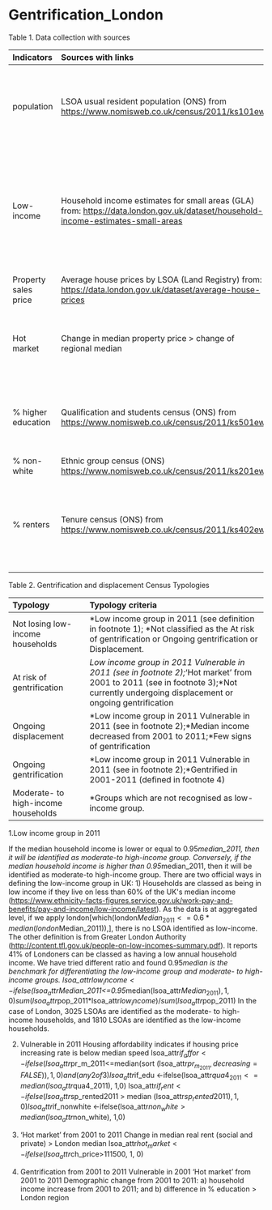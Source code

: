 # Gentrification_London
Table 1. Data collection with sources

| Indicators      | Sources with links        | Note             |
| :----------------    |:------------------------| :----------------| 
| population    | LSOA usual resident population (ONS) from https://www.nomisweb.co.uk/census/2011/ks101ew| 2001 and 2011 LOSA usual resident population data is used.|
| Low-income       |Household income estimates for small areas (GLA) from:  https://data.london.gov.uk/dataset/household-income-estimates-small-areas      |  The low-income group is defined as the household income less than 80% of the median of household income. | 
| Property sales price | Average house prices by LSOA (Land Registry) from:  https://data.london.gov.uk/dataset/average-house-prices  | Using the median value   |
| Hot market         |Change in median property price > change of regional median |1 indicate it is hot market, i.e. has a higher increase rate.|
| % higher education  |Qualification and students census (ONS) from https://www.nomisweb.co.uk/census/2011/ks501ew | The percentage of residents achieving NVQ level 4 or above. |
| % non-white        |Ethnic group census (ONS) https://www.nomisweb.co.uk/census/2011/ks201ew | 1-%white popultion|
| % renters          |Tenure census (ONS) from https://www.nomisweb.co.uk/census/2011/ks402ew | The % renters are the sum of % social housing renters and % private housing renters.|



Table 2. Gentrification and displacement Census Typologies

| Typology      | Typology criteria       |
| :--------------|:-------------------|
| Not losing low-income households | *Low income group in 2011 (see definition in footnote 1); *Not classified as the At risk of gentrification or Ongoing gentrification or Displacement. |
| At risk of gentrification   |*Low income group in 2011 Vulnerable in 2011 (see in footnote 2);*‘Hot market’ from 2001 to 2011 (see in footnote 3);*Not currently undergoing displacement or ongoing gentrification|
| Ongoing displacement   |*Low income group in 2011 Vulnerable in 2011 (see in footnote 2);*Median income decreased from 2001 to 2011;*Few signs of gentrification|
| Ongoing gentrification   |*Low income group in 2011 Vulnerable in 2011 (see in footnote 2);*Gentrified in 2001-2011 (defined in footnote 4)|
| Moderate- to high-income households   |*Groups which are not recognised as low-income group.|

1.Low income group in 2011

If the median household income is lower or equal to 0.95*median_2011, then it will be identified as moderate-to high-income group. Conversely, if the median household income is higher than 0.95*median_2011, then it will be identified as moderate-to high-income group. 
There are two official ways in defining the low-income group in UK: 1) Households are classed as being in low income if they live on less than 60% of the UK's median income (https://www.ethnicity-facts-figures.service.gov.uk/work-pay-and-benefits/pay-and-income/low-income/latest). As the data is at aggregated level, if we apply london[which(london$Median_2011<=0.6*median (london$Median_2011)),], there is no LSOA identified as low-income. The other definition is from Greater London Authority (http://content.tfl.gov.uk/people-on-low-incomes-summary.pdf). It reports 41% of Londoners can be classed as having a low annual household income.  We have tried different ratio and found 0.95*median is the benchmark for differentiating the low-income group and moderate- to high-income groups. 
lsoa_attr$low_income <-ifelse(lsoa_attr$Median_2011<=0.95*median(lsoa_attr$Median_2011), 1,0)
sum(lsoa_attr$pop_2011*lsoa_attr$low_income)/sum(lsoa_attr$pop_2011)
In the case of London, 3025 LSOAs are identified as the moderate- to high-income households, and 1810 LSOAs are identified as the low-income households.

2. Vulnerable in 2011
Housing affordability indicates if housing price increasing rate is below median speed
lsoa_attr$if_affor <-ifelse(lsoa_attr$pr_m_2011<=median(sort (lsoa_attr$pr_m_2011, decreasing=FALSE)), 1,0)
and (any 2 of 3) 
% higher education < London median 
% renters > London median
% non-white > London median
lsoa_attr$if_edu <-ifelse(lsoa_attr$qua4_2011<= median(lsoa_attr$qua4_2011), 1,0)
lsoa_attr$if_rent <-ifelse(lsoa_attr$sp_rented2011 > median (lsoa_attr$sp_rented2011), 1,0)
lsoa_attr$if_nonwhite <-ifelse(lsoa_attr$non_white > median (lsoa_attr$non_white), 1,0)

 3. ‘Hot market’ from 2001 to 2011
Change in median real rent (social and private) > London median 
lsoa_attr$hot_market <-ifelse(lsoa_attr$ch_price>111500, 1, 0)


4. Gentrification from 2001 to 2011
Vulnerable in 2001
‘Hot market’ from 2001 to 2011
Demographic change from 2001 to 2011: a) household income increase from 2001 to 2011; and b) difference in % education  > London region
